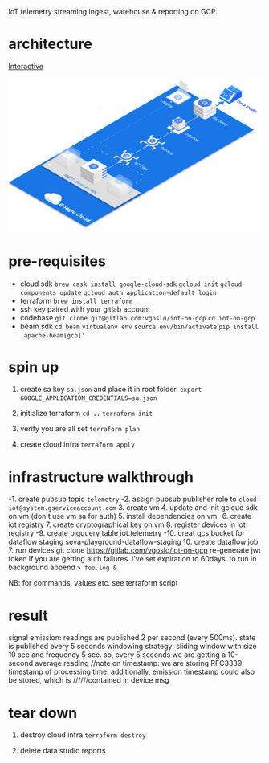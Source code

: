 IoT telemetry streaming ingest, warehouse & reporting on GCP.

# architecture

[Interactive](https://arcentry.com/app/embed.html?id=d16af169-924f-4cc6-8e05-d47ff49298b9&key=762f473ebf01b9181b61ff4dd041132d&live=true&camera=0_13.3518_8.08_-0.7854_0.6155_0.5236_343.8186_450_370.2461&hideViewControls=0)

![alt text](assets/architecture.png "Architecture diagram")

# pre-requisites
- cloud sdk
`brew cask install google-cloud-sdk`
`gcloud init`
`gcloud components update`
`gcloud auth application-default login`
- terraform
`brew install terraform`
- ssh key paired with your gitlab account
- codebase
`git clone git@gitlab.com:vgoslo/iot-on-gcp`
`cd iot-on-gcp`
- beam sdk
`cd beam`
`virtualenv env`
`source env/bin/activate`
`pip install 'apache-beam[gcp]'`

# spin up

1. create sa key `sa.json` and place it in root folder.
`export GOOGLE_APPLICATION_CREDENTIALS=sa.json`

2. initialize terraform
`cd ..`
`terraform init`

3. verify you are all set
`terraform plan`

4. create cloud infra
`terraform apply`

# infrastructure walkthrough
-1. create pubsub topic `telemetry`
-2. assign pubsub publisher role to `cloud-iot@system.gserviceaccount.com` 
3. create vm 
4. update and init gcloud sdk on vm (don't use vm sa for auth)
5. install dependencies on vm
-6. create iot registry
7. create cryptographical key on vm
8. register devices in iot registry
-9. create bigquery table iot.telemetry
-10. creat gcs bucket for dataflow staging seva-playground-dataflow-staging
10. create dataflow job
7. run devices
git clone https://gitlab.com/vgoslo/iot-on-gcp
re-generate jwt token if you are getting auth failures. i've set expiration to 60days.
to run in background append `> foo.log &`

NB: for commands, values etc. see terraform script

# result

signal emission: readings are published 2 per second (every 500ms). state is published every 5 seconds
windowing strategy: sliding window with size 10 sec and frequency 5 sec. so, every 5 seconds we are getting a 10-second average reading
//note on timestamp: we are storing RFC3339 timestamp of processing time. additionally, emission timestamp could also be stored, which is 
//////contained in device msg

# tear down

1. destroy cloud infra 
`terraform destroy`

2. delete data studio reports

